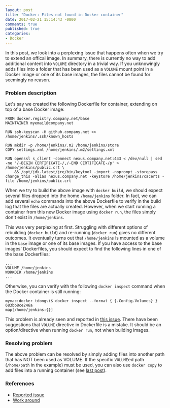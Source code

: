```yaml
---
layout: post
title: "Docker: Files not found in Docker container"
date: 2017-02-21 15:14:43 -0800
comments: true
published: true
categories: 
- Docker
---
```


In this post, we look into a perplexing issue that happens often when we try to extend an offical image.
In summary, there is currently no way to add additional content into `VOLUME` directory in a trivial way. 
If you unknowingly adds files into a folder that has been used as a `VOLUME` mount point in a Docker image or one of its base images, the files cannot be found for seemingly no reason.

<!--more-->

### Problem description

Let's say we created the following Dockerfile for container, extending on top of a base Docker image:

``` plain Dockerfile of the extended image
FROM docker.registry.company.net/base
MAINTAINER myemail@company.net

RUN ssh-keyscan -H github.company.net >> /home/jenkins/.ssh/known_hosts

RUN mkdir -p /home/jenkins/.m2 /home/jenkins/store
COPY settings.xml /home/jenkins/.m2/settings.xml

RUN openssl s_client -connect nexus.company.net:443 < /dev/null | sed -ne '/-BEGIN CERTIFICATE-/,/-END CERTIFICATE-/p' > /home/jenkins/public.crt \
    && /opt/jdk-latest/jre/bin/keytool -import -noprompt -storepass change_this -alias nexus.company.net -keystore /home/jenkins/cacerts -file /home/jenkins/public.crt
```

When we try to build the above image with `docker build`, we should expect several files dropped into the home `/home/jenkins` folder.
In fact, we can add several `echo` commands into the above Dockerfile to verify in the build log that the files are actually created.
However, when we start running a container from this new Docker image using `docker run`, the files simply don't exist in `/home/jenkins`.

This was very perplexing at first.
Struggling with different options of rebuilding (`docker build`) and re-running (`docker run`) gives no different outcomes.
It eventually turns out that `/home/jenkins` is mounted as a volume in the `base` image or one of its base images.
If you have access to the base images' Dockerfiles, you should expect to find the following lines in one of the base Dockerfiles:

``` plain Base Dockerfile
...
VOLUME /home/jenkins
WORKDIR /home/jenkins
...
```

Otherwise, you can verify with the following `docker inspect` command when the Docker container is still running:

``` plain Show Volumes
mymac:docker tdongsi$ docker inspect --format { {.Config.Volumes} } 683bb8ce246a
map[/home/jenkins:{}]
```

This problem is already seen and reported in [this issue](https://github.com/docker/docker/issues/3639).
There have been suggestions that `VOLUME` directive in Dockerfile is a mistake. 
It should be an option/directive when running `docker run`, not when building images.

### Resolving problem

The above problem can be resolved by simply adding files into another path that has NOT been used as VOLUME.
If the specific `VOLUME`ed path (`/home/path` in the example) must be used, you can also use `docker copy` to add files into a running container (see [last post](/blog/2017/02/09/docker-copy-file-into-a-container/)).

### References

* [Reported issue](https://github.com/docker/docker/issues/3639)
* [Work around](http://l33t.peopleperhour.com/2015/02/18/docker-extending-official-images/)